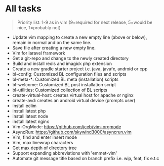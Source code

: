 # All tasks

> Priority list:
> 1-9 as in vim (9=required for next release, 5=would be nice, 1=probably not)

- Update vim mapping to create a new empty line (above or below), remain in normal and on the same line.
- Save file after creating a new empty line.
- Vim for laravel framework
- Get a git-repo and change to the newly created directory
- Build and install redis and imagick php extension
- Create a new gradle starter project i.e. java, javafx, android or cpp
- bl-config: Customized BL configuration files and scripts
- bl-meta-\*: Customized BL meta (installation) scripts
- bl-welcome: Customized BL post installation script
- bl-utilities: Customized collection of BL scripts
- create-virtual-host: creates virtual host for apache or nginx
- create-avd: creates an android virtual device (prompts user)
- install eclim
- install latest php
- install latest node
- install latest nginx
- Vim-OrgMode: https://github.com/jceb/vim-orgmode
- AsyncRun: https://github.com/skywind3000/asyncrun.vim
- Vim, find and enter insert mode
- Vim, max linewrap characters
- Get max depth of directory tree
- Support expanding abbreviations with 'emmet-vim'
- Automate git message title based on branch prefix i.e. wip, feat, fix e.t.c
